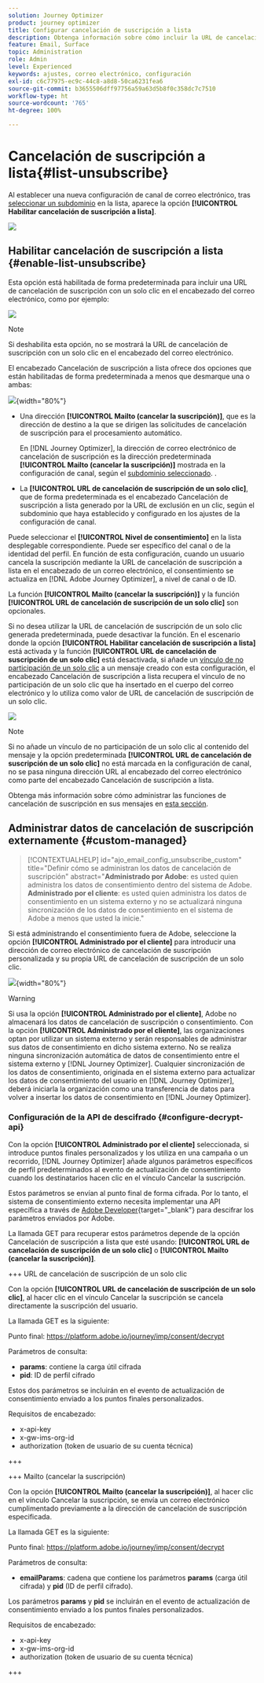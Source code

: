 ```yaml
---
solution: Journey Optimizer
product: journey optimizer
title: Configurar cancelación de suscripción a lista
description: Obtenga información sobre cómo incluir la URL de cancelación de suscripción de un solo clic en el encabezado de los correos electrónicos al establecer la configuración de canal
feature: Email, Surface
topic: Administration
role: Admin
level: Experienced
keywords: ajustes, correo electrónico, configuración
exl-id: c6c77975-ec9c-44c8-a8d8-50ca6231fea6
source-git-commit: b3655506dff97756a59a63d5b8f0c358dc7c7510
workflow-type: ht
source-wordcount: '765'
ht-degree: 100%

---
```


# Cancelación de suscripción a lista{#list-unsubscribe}

<!--Do not modify - Legal Review Done -->

Al establecer una nueva configuración de canal de correo electrónico, tras [seleccionar un subdominio](email-settings.md#subdomains-and-ip-pools) en la lista, aparece la opción **[!UICONTROL Habilitar cancelación de suscripción a lista]**.

![](assets/preset-list-unsubscribe.png)

## Habilitar cancelación de suscripción a lista {#enable-list-unsubscribe}

Esta opción está habilitada de forma predeterminada para incluir una URL de cancelación de suscripción con un solo clic en el encabezado del correo electrónico, como por ejemplo:

![](assets/preset-list-unsubscribe-header.png)

>[!NOTE]
>
>Si deshabilita esta opción, no se mostrará la URL de cancelación de suscripción con un solo clic en el encabezado del correo electrónico.

El encabezado Cancelación de suscripción a lista ofrece dos opciones que están habilitadas de forma predeterminada a menos que desmarque una o ambas:

![](assets/surface-list-unsubscribe.png){width="80%"}

* Una dirección **[!UICONTROL Mailto (cancelar la suscripción)]**, que es la dirección de destino a la que se dirigen las solicitudes de cancelación de suscripción para el procesamiento automático.

  En [!DNL Journey Optimizer], la dirección de correo electrónico de cancelación de suscripción es la dirección predeterminada **[!UICONTROL Mailto (cancelar la suscripción)]** mostrada en la configuración de canal, según el [subdominio seleccionado](#subdomains-and-ip-pools). <!--With this method, clicking the Unsubscribe link sends a pre-filled email to the unsubscribe address specified in the email header.-->.

* La **[!UICONTROL URL de cancelación de suscripción de un solo clic]**, que de forma predeterminada es el encabezado Cancelación de suscripción a lista generado por la URL de exclusión en un clic, según el subdominio que haya establecido y configurado en los ajustes de la configuración de canal.<!--With this method, clicking the Unsubscribe link directly unsubscribes the user, requiring only a single action to unsubscribe.-->

Puede seleccionar el **[!UICONTROL Nivel de consentimiento]** en la lista desplegable correspondiente. Puede ser específico del canal o de la identidad del perfil. En función de esta configuración, cuando un usuario cancela la suscripción mediante la URL de cancelación de suscripción a lista en el encabezado de un correo electrónico, el consentimiento se actualiza en [!DNL Adobe Journey Optimizer], a nivel de canal o de ID.

La función **[!UICONTROL Mailto (cancelar la suscripción)]** y la función **[!UICONTROL URL de cancelación de suscripción de un solo clic]** son opcionales.

Si no desea utilizar la URL de cancelación de suscripción de un solo clic generada predeterminada, puede desactivar la función. En el escenario donde la opción **[!UICONTROL Habilitar cancelación de suscripción a lista]** está activada y la función **[!UICONTROL URL de cancelación de suscripción de un solo clic]** está desactivada, si añade un [vínculo de no participación de un solo clic](../email/email-opt-out.md#one-click-opt-out) a un mensaje creado con esta configuración, el encabezado Cancelación de suscripción a lista recupera el vínculo de no participación de un solo clic que ha insertado en el cuerpo del correo electrónico y lo utiliza como valor de URL de cancelación de suscripción de un solo clic.

![](assets/preset-list-unsubscribe-opt-out-url.png)

>[!NOTE]
>
>Si no añade un vínculo de no participación de un solo clic al contenido del mensaje y la opción predeterminada **[!UICONTROL URL de cancelación de suscripción de un solo clic]** no está marcada en la configuración de canal, no se pasa ninguna dirección URL al encabezado del correo electrónico como parte del encabezado Cancelación de suscripción a lista.

Obtenga más información sobre cómo administrar las funciones de cancelación de suscripción en sus mensajes en [esta sección](../email/email-opt-out.md#unsubscribe-header).

## Administrar datos de cancelación de suscripción externamente {#custom-managed}

>[!CONTEXTUALHELP]
>id="ajo_email_config_unsubscribe_custom"
>title="Definir cómo se administran los datos de cancelación de suscripción"
>abstract="**Administrado por Adobe**: es usted quien administra los datos de consentimiento dentro del sistema de Adobe.<br>**Administrado por el cliente**: es usted quien administra los datos de consentimiento en un sistema externo y no se actualizará ninguna sincronización de los datos de consentimiento en el sistema de Adobe a menos que usted la inicie."

Si está administrando el consentimiento fuera de Adobe, seleccione la opción **[!UICONTROL Administrado por el cliente]** para introducir una dirección de correo electrónico de cancelación de suscripción personalizada y su propia URL de cancelación de suscripción de un solo clic.

![](assets/surface-list-unsubscribe-custom.png){width="80%"}

>[!WARNING]
>
>Si usa la opción **[!UICONTROL Administrado por el cliente]**, Adobe no almacenará los datos de cancelación de suscripción o consentimiento. Con la opción **[!UICONTROL Administrado por el cliente]**, las organizaciones optan por utilizar un sistema externo y serán responsables de administrar sus datos de consentimiento en dicho sistema externo. No se realiza ninguna sincronización automática de datos de consentimiento entre el sistema externo y [!DNL Journey Optimizer]. Cualquier sincronización de los datos de consentimiento, originada en el sistema externo para actualizar los datos de consentimiento del usuario en [!DNL Journey Optimizer], deberá iniciarla la organización como una transferencia de datos para volver a insertar los datos de consentimiento en [!DNL Journey Optimizer].

### Configuración de la API de descifrado {#configure-decrypt-api}

Con la opción **[!UICONTROL Administrado por el cliente]** seleccionada, si introduce puntos finales personalizados y los utiliza en una campaña o un recorrido, [!DNL Journey Optimizer] añade algunos parámetros específicos de perfil predeterminados al evento de actualización de consentimiento <!--sent to the custom endpoint -->cuando los destinatarios hacen clic en el vínculo Cancelar la suscripción.

Estos parámetros se envían al punto final de forma cifrada. Por lo tanto, el sistema de consentimiento externo necesita implementar una API específica a través de [Adobe Developer](https://developer.adobe.com){target="_blank"} para descifrar los parámetros enviados por Adobe.

La llamada GET para recuperar estos parámetros depende de la opción Cancelación de suscripción a lista que esté usando: **[!UICONTROL URL de cancelación de suscripción de un solo clic]** o **[!UICONTROL Mailto (cancelar la suscripción)]**.

<!--To configure the API to send back the information to [!DNL Adobe Journey Optimizer] when a recipient has unsubscribed using the List unsubscribe option with custom endpoints, follow the steps below.-->

+++ URL de cancelación de suscripción de un solo clic

Con la opción **[!UICONTROL URL de cancelación de suscripción de un solo clic]**, al hacer clic en el vínculo Cancelar la suscripción se cancela directamente la suscripción del usuario.

La llamada GET es la siguiente:

Punto final: https://platform.adobe.io/journey/imp/consent/decrypt

Parámetros de consulta:

* **params**: contiene la carga útil cifrada
* **pid**: ID de perfil cifrado

Estos dos parámetros se incluirán en el evento de actualización de consentimiento enviado a los puntos finales personalizados.

Requisitos de encabezado:

* x-api-key
* x-gw-ims-org-id
* authorization (token de usuario de su cuenta técnica)

+++

+++ Mailto (cancelar la suscripción)

Con la opción **[!UICONTROL Mailto (cancelar la suscripción)]**, al hacer clic en el vínculo Cancelar la suscripción, se envía un correo electrónico cumplimentado previamente a la dirección de cancelación de suscripción especificada.

La llamada GET es la siguiente:

Punto final: https://platform.adobe.io/journey/imp/consent/decrypt

Parámetros de consulta:

* **emailParams**: cadena que contiene los parámetros **params** (carga útil cifrada) y **pid** (ID de perfil cifrado).

Los parámetros **params** y **pid** se incluirán en el evento de actualización de consentimiento enviado a los puntos finales personalizados.

Requisitos de encabezado:

* x-api-key
* x-gw-ims-org-id
* authorization (token de usuario de su cuenta técnica)

+++
